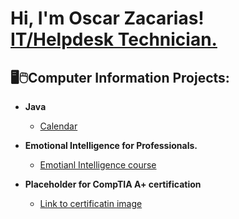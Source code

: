 <h1>Hi, I'm Oscar Zacarias! <br/><a href="https://github.com/OscarZacarias/OscarZacarias"> IT/Helpdesk Technician.  </a><h2>
🖥️🖱️Computer Information Projects:</h2>

- <b>Java</b>
  - [Calendar](https://github.com/OscarZacarias/Java/blob/main/OzCalendar3G.java)
    
- <b>Emotional Intelligence for Professionals.</b>
  - [Emotianl Intelligence course](https://github.com/OscarZacarias/Courses)

- <b>Placeholder for CompTIA A+ certification</b>
  - [Link to certificatin image](https://github.com/OscarZacarias/CertificationImage) <b><i>




